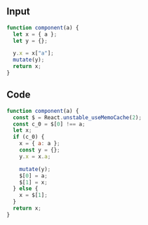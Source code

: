 
## Input

```javascript
function component(a) {
  let x = { a };
  let y = {};

  y.x = x["a"];
  mutate(y);
  return x;
}

```

## Code

```javascript
function component(a) {
  const $ = React.unstable_useMemoCache(2);
  const c_0 = $[0] !== a;
  let x;
  if (c_0) {
    x = { a: a };
    const y = {};
    y.x = x.a;

    mutate(y);
    $[0] = a;
    $[1] = x;
  } else {
    x = $[1];
  }
  return x;
}

```
      